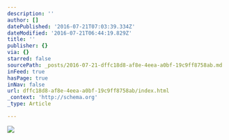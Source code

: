 ```yaml
---
description: ''
author: []
datePublished: '2016-07-21T07:03:39.334Z'
dateModified: '2016-07-21T06:44:19.829Z'
title: ''
publisher: {}
via: {}
starred: false
sourcePath: _posts/2016-07-21-dffc18d8-af8e-4eea-a0bf-19c9ff8758ab.md
inFeed: true
hasPage: true
inNav: false
url: dffc18d8-af8e-4eea-a0bf-19c9ff8758ab/index.html
_context: 'http://schema.org'
_type: Article

---
```

![](https://the-grid-user-content.s3-us-west-2.amazonaws.com/e7255ec5-21ed-4409-bb3e-fe6d65735367.jpg)